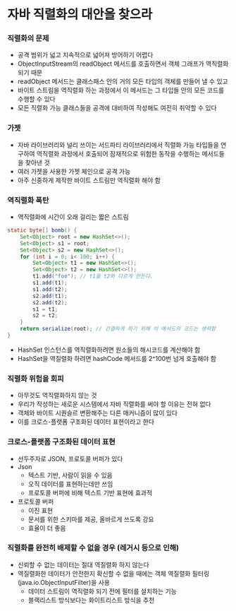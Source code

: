 # 자바 직렬화의 대안을 찾으라

### 직렬화의 문제
- 공격 범위가 넓고 지속적으로 넓어져 방어하기 어렵다
- ObjectInputStream의 readObject 메서드를 호출하면서 객체 그래프가 역직렬화 되기 때문
- readObject 메서드는 클래스패스 안의 거의 모든 타입의 객체를 만들어 낼 수 있고
- 바이트 스트림을 역직렬화 하는 과정에서 이 메서드는 그 타입들 안의 모든 코드를 수행할 수 있다
- 모든 직렬화 가능 클래스들을 공격에 대비하여 작성해도 여전히 취약할 수 있다

### 가젯
- 자바 라이브러리와 널리 쓰이는 서드파티 라이브러리에서 직렬화 가능 타입들을 연구하여 역직렬화 과정에서 호출되어 잠재적으로 위험한 동작을 수행하는 메서드들을 찾아낸 것
- 여러 가젯을 사용한 가젯 체인으로 공격 가능
- 아주 신중하게 제작한 바이트 스트림만 역직렬화 해야 함

### 역직렬화 폭탄
- 역직렬화에 시간이 오래 걸리는 짧은 스트림
```java
static byte[] bomb() {    
    Set<Object> root = new HashSet<>();    
    Set<Object> s1 = root;    
    Set<Object> s2 = new HashSet<>();    
    for (int i = 0; i< 100; i++) {        
        Set<Object> t1 = new HashSet<>();        
        Set<Object> t2 = new HashSet<>();        
        t1.add("foo"); // t1을 t2와 다르게 만든다.        
        s1.add(t1);        
        s1.add(t2);        
        s2.add(t1);        
        s2.add(t2);        
        s1 = t1;        
        s2 = t2;    
    }    
    return serialize(root); // 간결하게 하기 위해 이 메서드의 코드는 생략함
}
```
- HashSet 인스턴스를 역직렬화하려면 원소들의 해시코드를 계산해야 함
- HashSet을 역질렬화 하려면 hashCode 메서드를 2^100번 넘게 호출해야 함

### 직렬화 위험을 회피
- 아무것도 역직렬화하지 않는 것
- 우리가 작성하는 새로운 시스템에서 자바 직렬화를 써야 할 이유는 전혀 없다
- 객체와 바이트 시퀀슬르 변환해주는 다른 매커니즘이 많이 있다
- 이를 크로스-플랫폼 구조화된 데이터 표현이라고 한다

### 크로스-플랫폼 구조화된 데이터 표현
- 선두주자로 JSON, 프로토콜 버퍼가 있다
- Json
    - 텍스트 기반, 사람이 읽을 수 있음
    - 오직 데이터를 표현하는데만 쓰임
    - 프로토콜 버퍼에 비해 텍스트 기반 표현에 효과적
- 프로토콜 버퍼
    - 이진 표현
    - 문서를 위한 스키마를 제공, 올바르게 쓰도록 강요
    - 효율이 더 좋음
    
### 직렬화를 완전히 배제할 수 없을 경우 (레거시 등으로 인해)
- 신뢰할 수 없는 데이터는 절대 역질렬화 하지 않는다
- 역질렬화한 데이터가 안전한지 확신할 수 없을 때에는 객체 역질렬화 필터링(java.io.ObjectInputFilter)을 사용
    - 데이터 스트림이 역직렬화 되기 전에 필터를 설치하는 기능
    - 블랙리스트 방식보다는 화이트리스트 방식을 추천
